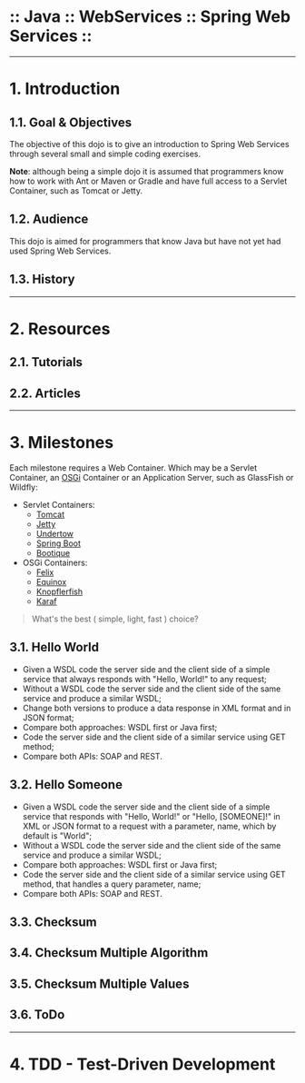 ﻿:: Java :: WebServices :: Spring Web Services ::
=======================================

----

# 1. Introduction

## 1.1. Goal & Objectives

The objective of this dojo is to give an introduction to Spring Web Services through several small and simple coding exercises.

**Note**: although being a simple dojo it is assumed that programmers know how to work with Ant or Maven or Gradle and have full access to a Servlet Container, such as Tomcat or Jetty.

## 1.2. Audience

This dojo is aimed for programmers that know Java but have not yet had used Spring Web Services.

## 1.3. History

----

# 2. Resources

## 2.1. Tutorials

## 2.2. Articles

----

# 3. Milestones

Each milestone requires a Web Container. Which may be a Servlet Container, an [OSGi](https://www.osgi.org/developer/specifications/) Container or an Application Server, such as GlassFish or Wildfly:
- Servlet Containers:
  - [Tomcat](http://tomcat.apache.org/)
  - [Jetty](http://www.eclipse.org/jetty/)
  - [Undertow](http://undertow.io/)
  - [Spring Boot](http://projects.spring.io/spring-boot/)
  - [Bootique](http://bootique.io/)
- OSGi Containers:
  - [Felix](http://felix.apache.org/)
  - [Equinox](http://www.eclipse.org/equinox/)
  - [Knopflerfish](http://www.knopflerfish.org/)
  - [Karaf](http://karaf.apache.org/)

> What's the best ( simple, light, fast ) choice?

## 3.1. Hello World

- Given a WSDL code the server side and the client side of a simple service that always responds with "Hello, World!" to any request;
- Without a WSDL code the server side and the client side of the same service and produce a similar WSDL;
- Change both versions to produce a data response in XML format and in JSON format;
- Compare both approaches: WSDL first or Java first;
- Code the server side and the client side of a similar service using GET method;
- Compare both APIs: SOAP and REST.

## 3.2. Hello Someone

- Given a WSDL code the server side and the client side of a simple service that responds with "Hello, World!" or "Hello, [SOMEONE]!" in XML or JSON format to a request with a parameter, name, which by default is "World";
- Without a WSDL code the server side and the client side of the same service and produce a similar WSDL;
- Compare both approaches: WSDL first or Java first;
- Code the server side and the client side of a similar service using GET method, that handles a query parameter, name;
- Compare both APIs: SOAP and REST.

## 3.3. Checksum

## 3.4. Checksum Multiple Algorithm

## 3.5. Checksum Multiple Values

## 3.6. ToDo

----

# 4. TDD - Test-Driven Development
